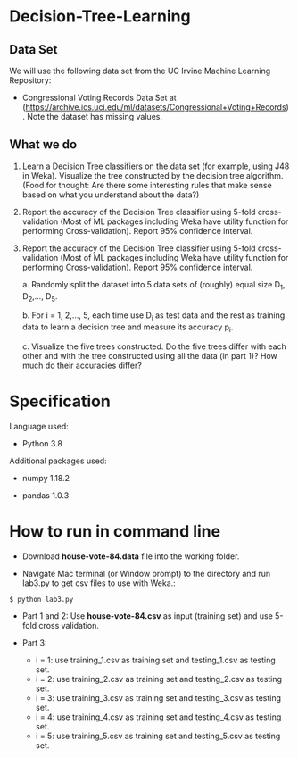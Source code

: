 # Decision-Tree-Learning


## Data Set

We will use the following data set from the UC Irvine Machine Learning Repository:

* Congressional Voting Records Data Set at
(https://archive.ics.uci.edu/ml/datasets/Congressional+Voting+Records).
Note the dataset has missing values.

## What we do


1. Learn a Decision Tree classifiers on the data set (for example, using J48 in Weka). Visualize
the tree constructed by the decision tree algorithm. (Food for thought: Are there some
interesting rules that make sense based on what you understand about the data?)

2. Report the accuracy of the Decision Tree classifier using 5-fold cross-validation (Most of ML
packages including Weka have utility function for performing Cross-validation). Report 95%
confidence interval.

3. Report the accuracy of the Decision Tree classifier using 5-fold cross-validation (Most of ML packages including Weka have utility function for performing Cross-validation). Report 95% confidence interval.

    a. Randomly split the dataset into 5 data sets of (roughly) equal size D<sub>1</sub>, D<sub>2</sub>,..., D<sub>5</sub>.  

    b. For i = 1, 2,..., 5, each time use D<sub>i</sub> as test data and the rest as training data to learn a decision tree and measure its accuracy p<sub>i</sub>.

    c. Visualize the five trees constructed. Do the five trees differ with each other and with the tree constructed using all the data (in part 1)? How much do their accuracies differ?


# Specification

Language used: 

* Python 3.8

Additional packages used: 

* numpy 1.18.2

* pandas 1.0.3

# How to run in command line

* Download **house-vote-84.data** file into the working folder.

* Navigate Mac terminal (or Window prompt) to the directory and run lab3.py to get csv files to use with Weka.:
```
$ python lab3.py
```

* Part 1 and 2: Use **house-vote-84.csv** as input (training set) and use 5-fold cross validation.

* Part 3: 
    - i = 1: use training_1.csv as training set and testing_1.csv as testing set.
	- i = 2: use training_2.csv as training set and testing_2.csv as testing set.
	- i = 3: use training_3.csv as training set and testing_3.csv as testing set.
	- i = 4: use training_4.csv as training set and testing_4.csv as testing set.
	- i = 5: use training_5.csv as training set and testing_5.csv as testing set.